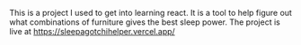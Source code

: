 This is a project I used to get into learning react.
It is a tool to help figure out what combinations of furniture gives the best sleep power.
The project is live at https://sleepagotchihelper.vercel.app/
